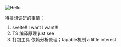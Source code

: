 <img src="https://b.bdstatic.com/searchbox/icms/searchbox/img/7e8e8.jpg" alt="Hello">

待排想调研的事情：
1. svelte!! I want I want!!!
2. TS 编译原理 just see
3. 打包工具 依赖分析原理；tapable机制 a little interest

